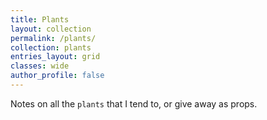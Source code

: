 ```yaml
---
title: Plants
layout: collection
permalink: /plants/
collection: plants
entries_layout: grid
classes: wide
author_profile: false
---
```


Notes on all the `plants` that I tend to, or give away as props.
